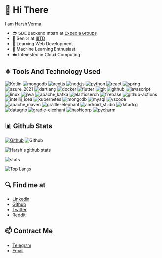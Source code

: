 # 👋 Hi There
I am Harsh Verma
- 😎 SDE Backend Intern at [Expedia Groups](https://www.expediagroup.com/home/default.aspx)
- 👨 Senior at [IIITD](https://www.iiitd.ac.in/)
- 🧪 Learning Web Development
- 🤖 Machine Learning Enthusiast
- ☁️ Interested in Cloud Computing

## ⚛️ Tools And Technology Used
![Kotlin](https://user-images.githubusercontent.com/55652117/210246211-7c3bbab5-bf9d-4c9a-96ac-d4c1a1ac4710.png)
![mongodb](https://user-images.githubusercontent.com/55652117/210248284-9c52c438-bdba-4950-b2aa-c2f7473da933.png)
![nextjs](https://user-images.githubusercontent.com/55652117/210247931-604c6d4f-8051-4477-b6d6-8ddda6956ff5.jpeg)
![nodejs](https://user-images.githubusercontent.com/55652117/210247932-34d568aa-3f46-4366-a4cd-e439b6827d98.png)
![python](https://user-images.githubusercontent.com/55652117/210247934-d75c2bfd-b245-4431-b6ae-2f1b698873c5.png)
![react](https://user-images.githubusercontent.com/55652117/210247935-2923f11f-1e52-4af6-9cd0-9ee22fc0c780.png)
![spring](https://user-images.githubusercontent.com/55652117/210247938-5ecc16de-6c79-4fec-b0eb-ec3de84a787c.png)
![azure_2021](https://user-images.githubusercontent.com/55652117/210247906-48b4772b-a3d1-40ea-9741-59001ffd1bc8.png)
![dartlang](https://user-images.githubusercontent.com/55652117/210247908-f99a2af5-d8c2-4c8b-8b3e-3045824312a1.png)
![docker](https://user-images.githubusercontent.com/55652117/210247912-e578792f-ddad-4c62-a38c-ceec0ed34eb3.png)
![flutter](https://user-images.githubusercontent.com/55652117/210247914-3ad6ae6a-fc04-4b83-8bef-e0a2880e5a2f.png)
![git](https://user-images.githubusercontent.com/55652117/210247916-2f86041e-104f-490b-8e5d-70db8f624702.png)
![github](https://user-images.githubusercontent.com/55652117/210247918-5111a5ab-a95d-4256-aa35-5866f55a3cc7.png)
![javascript](https://user-images.githubusercontent.com/55652117/210247923-aaec13c9-c61c-42bc-9ee5-ad4983c6084e.png)
![linux](https://user-images.githubusercontent.com/55652117/210247925-34820c89-1aa8-40ea-a2ab-46ff6ec71464.png)
![java](https://user-images.githubusercontent.com/55652117/210247921-05438a21-48f8-478f-86fd-fa617cdf2ab3.png)
![apache_kafka](https://user-images.githubusercontent.com/55652117/210249375-bbb02fde-ca53-48c8-802e-1e3cd135cd75.png)
![elasticserch](https://user-images.githubusercontent.com/55652117/210249378-210db769-f96c-43d1-b790-a2c26cbf7eca.png)
![firebase](https://user-images.githubusercontent.com/55652117/210249380-a6086c53-7c0c-4bf3-b4f3-1bb951afd560.png)
![github-actions](https://user-images.githubusercontent.com/55652117/210249383-622094e9-5204-4dc0-b33b-a8a03141c16a.png)
![intellij_idea](https://user-images.githubusercontent.com/55652117/210249386-f17d9169-412f-4f79-aa9b-37d175f7e0f8.png)
![kubernetes](https://user-images.githubusercontent.com/55652117/210249387-be689617-5f34-4f1c-a607-658c75620627.png)
![mongodb](https://user-images.githubusercontent.com/55652117/210249390-01ab1566-4db6-486c-ab4a-300fa0c04a12.png)
![mysql](https://user-images.githubusercontent.com/55652117/210249394-af9c2508-ec98-43e9-b6f5-de801abd9232.png)
![vscode](https://user-images.githubusercontent.com/55652117/210249398-0005e95a-d871-4417-9822-55e1479ef694.png)
![apache_maven](https://user-images.githubusercontent.com/55652117/210249509-ba43f787-4079-4573-834a-715b1caed473.jpeg)
![gradle-elephant](https://user-images.githubusercontent.com/55652117/210249513-c001b6ce-7437-4664-af87-e7f66bae993d.png)
![android_studio](https://user-images.githubusercontent.com/55652117/210249787-7fed8e22-b3f3-4efa-9634-b60d9ec6157e.png)
![datadog](https://user-images.githubusercontent.com/55652117/210249793-df52fb00-1d7e-41f6-8813-1e1fda81019b.png)
![datagrip](https://user-images.githubusercontent.com/55652117/210249795-d2d3a061-a54d-42d8-b149-8d14b53f69ef.png)
![gradle-elephant](https://user-images.githubusercontent.com/55652117/210249797-15d5d9f2-b2ab-424c-aa3a-3cd2f3745a35.png)
![hashicorp](https://user-images.githubusercontent.com/55652117/210249800-c6c2dd84-6056-48a6-9c9b-1b94b91ed5fd.png)
![pycharm](https://user-images.githubusercontent.com/55652117/210249806-75d73fd1-d1bf-45ed-9d6a-bd0292a79d84.png)

## 📊 Github Stats
[![Github](https://img.shields.io/github/followers/Harsh3305?label=Follow&style=social)](https://github.com/Harsh3305)
![Github](https://img.shields.io/github/stars/Harsh3305?style=social)

![Harsh's github stats](https://github-readme-stats.vercel.app/api?username=Harsh3305&show_icons=true&theme=tokyonight)

![stats](https://github-readme-streak-stats.herokuapp.com/?user=Harsh3305&count_private=true&theme=tokyonight)

![Top Langs](https://github-readme-stats.vercel.app/api/top-langs/?username=Harsh3305&theme=tokyonight)

## 🔍 Find me at
- [LinkedIn](https://www.linkedin.com/in/harsh-verma-45423819b/)
- [Github](https://github.com/Harsh3305)
- [Twitter](https://twitter.com/harsh3305)
- [Reddit](https://www.reddit.com/user/harsh3305/)

## 📫 Contract Me
- [Telegram](https://t.me/hrverma)
- [Email](mailto:harshverma3305@gmail.com)
 
